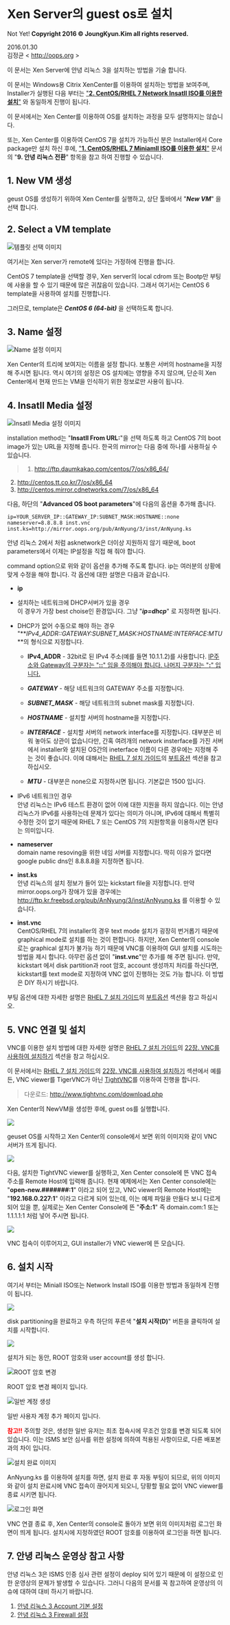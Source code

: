 # Xen Server의 guest os로 설치

Not Yet!
**Copyright 2016 &copy; JoungKyun.Kim all rights reserved.**

2016.01.30<br>
김정균 &lt; http://oops.org &gt;

이 문서는 Xen Server에 안녕 리눅스 3을 설치하는 방법을 기술 합니다.

이 문서는 Windows용 Citrix XenCenter를 이용하여 설치하는 방법을 보여주며, Installer가 실행된 다음 부터는 <a href="chapter2.html">"**2. CentOS/RHEL 7 Network Insatll ISO를 이용한 설치**"</a> 와 동일하게 진행이 됩니다.

이 문서에서는 Xen Center를 이용하여 OS를 설치하는 과정을 모두 설명하지는 않습니다.

또는, Xen Center를 이용하여 CentOS 7을 설치가 가능하신 분은 Installer에서 Core package만 설치 하신 후에, <a href="chapter1.html">"**1. CentOS/RHEL 7 Miniamll ISO를 이용한 설치**"</a> 문서의 "**9. 안녕 리눅스 전환**" 항목을 참고 하여 진행할 수 있습니다.


## 1. New VM 생성

geust OS를 생성하기 위하여 Xen Center를 실행하고, 상단 툴바에서 "**_New VM_**" 을 선택 합니다.


## 2. Select a VM template

![템플릿 선택 이미지](xen-001.jpg)

여기서는 Xen server가 remote에 있다는 가정하에 진행을 합니다.

CentOS 7 template을 선택할 경우, Xen server의 local cdrom 또는 Bootp만 부팅에 사용을 할 수 있기 때문에 많은 귀찮음이 있습니다. 그래서 여기서는 CentOS 6 template을 사용하여 설치를 진행합니다.

그러므로, template은 **_CentOS 6 (64-bit)_** 을 선택하도록 합니다.


## 3. Name 설정

![Name 설정 이미지](xen-002.jpg)

Xen Center의 트리에 보여지는 이름을 설정 합니다. 보통은 서버의 hostname을 지정해 주시면 됩니다. 역시 여기의 설정은 OS 설치에는 영향을 주지 않으며, 단순히 Xen Center에서 현재 만드는 VM을 인식하기 위한 정보로만 사용이 됩니다.


## 4. Insatll Media 설정

![Insatll Media 설정 이미지](xen-003.jpg)

installation method는 "**Insatll From URL:**"을 선택 하도록 하고 CentOS 7의 boot image가 있는 URL을 지정해 줍니다. 한국의 mirror는 다음 중에 하나를 사용하실 수 있습니다.

> 1. http://ftp.daumkakao.com/centos/7/os/x86_64/
2. http://centos.tt.co.kr/7/os/x86_64
3. http://centos.mirror.cdnetworks.com/7/os/x86_64

다음, 하단의 "**Advanced OS boot parameters**"에 다음의 옵션을 추가해 줍니다.

    ip=YOUR_SERVER_IP::GATEWAY_IP:SUBNET_MASK:HOSTNAME::none nameserver=8.8.8.8 inst.vnc inst.ks=http://mirror.oops.org/pub/AnNyung/3/inst/AnNyung.ks

안녕 리눅스 2에서 처럼 asknetwork은 더이상 지원하지 않기 때문에, boot parameters에서 이제는 IP설정을 직접 해 줘야 합니다.

command option으로 위와 같이 옵션을 추가해 주도록 합니다. ip는 여러분의 상황에 맞게 수정을 해야 합니다. 각 옵션에 대한 설명은 다음과 같습니다.


* **ip**
 * 설치하는 네트워크에 DHCP서버가 있을 경우<br>
   이 경우가 가장 best choise인 환경입니다. 그냥 "**_ip=dhcp_**" 로 지정하면 됩니다.

 * DHCP가 없어 수동으로 해야 하는 경우<br>
   "**_IPv4_ADDR::GATEWAY:SUBNET_MASK:HOSTNAME:INTERFACE:MTU_**의 형식으로 지정합니다.

   * **IPv4_ADDR** - 32bit로 된 IPv4 주소(예를 들면 10.1.1.2)를 사용합니다. <u>IP주소와 Gateway의 구분자는 "**::**" 임을 주의해야 합니다. 나머지 구분자는 "**:**" 입니다.</u>

   * **_GATEWAY_** - 해당 네트워크의 GATEWAY 주소를 지정합니다.

   * **_SUBNET_MASK_** - 해당 네트워크의 subnet mask를 지정합니다.

   * **_HOSTNAME_** - 설치할 서버의 hostname을 지정합니다.

   * **_INTERFACE_** - 설치할 서버의 network interface를 지정합니다. 대부분은 비워 놓아도 상관이 없습니다만, 간혹 여려개의 network insterface를 가진 서버에서 installer와 설치된 OS간의 ineterface 이름이 다른 경우에는 지정해 주는 것이 좋습니다. 이에 대해서는 [RHEL 7 설치 가이드](https://access.redhat.com/documentation/ko-KR/Red_Hat_Enterprise_Linux/7/html/Installation_Guide/)의 [부트옵션](https://access.redhat.com/documentation/ko-KR/Red_Hat_Enterprise_Linux/7/html/Installation_Guide/chap-anaconda-boot-options.html) 섹션을 참고 하십시오.
   * **_MTU_** - 대부분은 none으로 지정하시면 됩니다. 기본값은 1500 입니다.

 * IPv6 네트워크인 경우<br>
   안녕 리눅스는 IPv6 테스트 환경이 없어 이에 대한 지원을 하지 않습니다. 이는 안녕 리눅스가 IPv6를 사용하는데 문제가 있다는 의미가 아니며, IPv6에 대해서 특별히 수정한 것이 없기 때문에 RHEL 7 또는 CentOS 7의 지원항목을 이용하시면 된다는 의미입니다.

* **nameserver**<br>
  domain name resoving을 위한 네임 서버를 지정합니다. 딱히 이유가 없다면 google public dns인 8.8.8.8을 지정하면 됩니다.

* **inst.ks**<br>
  안녕 리눅스의 설치 정보가 들어 있는 kickstart file을 지정합니다. 만약 mirror.oops.org가 장애가 있을 경우에는 http://ftp.kr.freebsd.org/pub/AnNyung/3/inst/AnNyung.ks 를 이용할 수 있습니다.

* **inst.vnc**<br>
  CentOS/RHEL 7의 installer의 경우 text mode 설치가 굉장히 번거롭기 때문에 graphical mode로 설치를 하는 것이 편합니다. 하지만, Xen Center의 console로는 graphical 설치가 불가능 하기 때문에 VNC를 이용하여 GUI 설치를 시도하는 방법을 제시 합니다. 아무런 옵션 없이 "**inst.vnc**"만 추가를 해 주면 됩니다. 만약, kickstart 에서 disk partition과 root 암호, account 생성까지 처리를 하신다면, kickstart를 text mode로 지정하여 VNC 없이 진행하는 것도 가능 합니다. 이 방법은 DIY 하시기 바랍니다.

부팅 옵션에 대한 자세한 설명은 [RHEL 7 설치 가이드](https://access.redhat.com/documentation/ko-KR/Red_Hat_Enterprise_Linux/7/html/Installation_Guide/)의 [부트옵션](https://access.redhat.com/documentation/ko-KR/Red_Hat_Enterprise_Linux/7/html/Installation_Guide/chap-anaconda-boot-options.html) 섹션을 참고 하십시오.


## 5. VNC 연결 및 설치

VNC를 이용한 설치 방법에 대한 자세한 설명은 [RHEL 7 설치 가이드](https://access.redhat.com/documentation/ko-KR/Red_Hat_Enterprise_Linux/7/html/Installation_Guide/)의 [22장. VNC를 사용하여 설치하기](https://access.redhat.com/documentation/ko-KR/Red_Hat_Enterprise_Linux/7/html/Installation_Guide/chap-vnc-installations.html) 섹션을 참고 하십시오.
 
이 문서에서는 [RHEL 7 설치 가이드](https://access.redhat.com/documentation/ko-KR/Red_Hat_Enterprise_Linux/7/html/Installation_Guide/)의 [22장. VNC를 사용하여 설치하기](https://access.redhat.com/documentation/ko-KR/Red_Hat_Enterprise_Linux/7/html/Installation_Guide/chap-vnc-installations.html) 섹션에서 예를 든, VNC viewer를 TigerVNC가 아닌 [TightVNC](http://www.tightvnc.com/)를 이용하여 진행을 합니다.

> 다운로드: http://www.tightvnc.com/download.php

Xen Center의 NewVM을 생성한 후에, guest os를 실행합니다.

![](xen-005.jpg)

geuset OS를 시작하고 Xen Center의 console에서 보면 위의 이미지와 같이 VNC 서버가 뜨게 됩니다.

![](xen-004.jpg)

다음, 설치한 TightVNC viewer를 실행하고, Xen Center console에 뜬 VNC 접속 주소를 Remote Host에 입력해 줍니다. 현재 예제에서는 Xen Center console에는 "**open-new.#######:1**" 이라고 되어 있고, VNC viewer의 Remote Host에는 "**192.168.0.227:1**" 이라고 다르게 되어 있는데, 이는 예제 파일을 만들다 보니 다르게 되어 있을 뿐, 실제로는 Xen Center Console에 뜬 "**주소:1**" 즉 domain.com:1 또는 1.1.1.1:1 처럼 넣어 주시면 됩니다.

![](xen-006.jpg)

VNC 접속이 이루어지고, GUI installer가 VNC viewer에 뜬 모습니다.

## 6. 설치 시작

여기서 부터는 Miniall ISO또는 Network Install ISO를 이용한 방법과 동일하게 진행이 됩니다.

![](xen-007.jpg)

disk partitioning을 완료하고 우측 하단의 푸른색 "**설치 시작(D)**" 버튼을 클릭하여 설치를 시작합니다.


![](xen-008.jpg)

설치가 되는 동안, ROOT 암호와 user account를 생성 합니다.


![ROOT 암호 변경](xen-009.jpg)

ROOT 암호 변경 페이지 입니다.

![일반 계정 생성](xen-010.jpg)

일반 사용자 계정 추가 페이지 입니다.

<strong style="color:red;">참고!!</strong> 주의할 것은, 생성한 일반 유저는 최초 접속시에 무조건 암호를 변경 되도록 되어 있습니다. 이는 ISMS 보안 심사를 위한 설정에 의하여 적용된 사항이므로, 다른 배포본과의 차이 입니다.

![설치 완료 이미지](xen-011.jpg)

AnNyung.ks 를 이용하여 설치를 하면, 설치 완료 후 자동 부팅이 되므로, 위의 이미지와 같이 설치 완료시에 VNC 접속이 끊어지게 되오니, 당황할 필요 없이 VNC viewer를 종료 시키면 됩니다.

![로그인 화면](xen-012.jpg)

VNC 연결 종료 후, Xen Center의 console로 돌아가 보면 위의 이미지처럼 로그인 화면이 띄게 됩니다. 설치시에 지정하였던 ROOT 암호를 이용하여 로그인을 하면 됩니다.


## 7. 안녕 리눅스 운영상 참고 사항

안녕 리눅스 3은 ISMS 인증 심사 관련 설정이 deploy 되어 있기 때문에 이 설정으로 인한 운영상의 문제가 발생할 수 있습니다. 그러니 다음의 문서를 꼭 참고하여 운영상의 이슈에 대하여 대비 하시기 바랍니다.

1. [안녕 리눅스 3 Account 기본 설정](https://joungkyun.gitbooks.io/annyung-3-user-guide/content/chapter2-2-pam-control.html)
2. [안녕 리눅스 3 Firewall 설정](https://joungkyun.gitbooks.io/annyung-3-user-guide/content/chapter2-2-firewall.html)